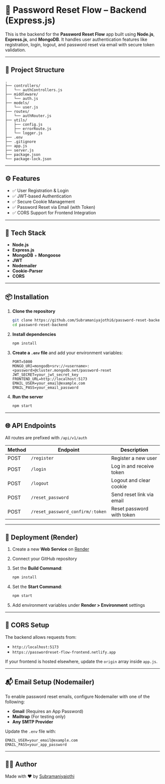 # 🔐 Password Reset Flow – Backend (Express.js)

This is the backend for the **Password Reset Flow** app built using **Node.js**, **Express.js**, and **MongoDB**. It handles user authentication features like registration, login, logout, and password reset via email with secure token validation.

---

## 📁 Project Structure

```
.
├── controllers/
│   └── authControllers.js
├── middleware/
│   └── auth.js
├── models/
│   └── user.js
├── routes/
│   └── authRouter.js
├── utils/
│   ├── config.js
│   ├── errorRoute.js
│   └── logger.js
├── .env
├── .gitignore
├── app.js
├── server.js
├── package.json
└── package-lock.json
```

---

## ⚙️ Features

- ✅ User Registration & Login  
- ✅ JWT-based Authentication  
- ✅ Secure Cookie Management  
- ✅ Password Reset via Email (with Token)  
- ✅ CORS Support for Frontend Integration  

---

## 🧰 Tech Stack

- **Node.js**
- **Express.js**
- **MongoDB** + **Mongoose**
- **JWT**
- **Nodemailer**
- **Cookie-Parser**
- **CORS**

---

## 📦 Installation

1. **Clone the repository**

   ```bash
   git clone https://github.com/Subramaniyajothi6/password-reset-backend.git
   cd password-reset-backend
   ```

2. **Install dependencies**

   ```bash
   npm install
   ```

3. **Create a `.env` file** and add your environment variables:

   ```env
   PORT=5000
   MONGO_URI=mongodb+srv://<username>:<password>@cluster.mongodb.net/password-reset
   JWT_SECRET=your_jwt_secret_key
   FRONTEND_URL=http://localhost:5173
   EMAIL_USER=your_email@example.com
   EMAIL_PASS=your_email_password
   ```

4. **Run the server**

   ```bash
   npm start
   ```

---

## 🌐 API Endpoints

All routes are prefixed with `/api/v1/auth`

| Method | Endpoint                         | Description                |
|--------|----------------------------------|----------------------------|
| POST   | `/register`                      | Register a new user        |
| POST   | `/login`                         | Log in and receive token   |
| POST   | `/logout`                        | Logout and clear cookie    |
| POST   | `/reset_password`                | Send reset link via email  |
| POST   | `/reset_password_confirm/:token` | Reset password with token  |

---

## 🚀 Deployment (Render)

1. Create a new **Web Service** on [Render](https://render.com/)
2. Connect your GitHub repository
3. Set the **Build Command**:

   ```bash
   npm install
   ```

4. Set the **Start Command**:

   ```bash
   npm start
   ```

5. Add environment variables under **Render > Environment** settings

---

## 🔐 CORS Setup

The backend allows requests from:

- `http://localhost:5173`
- `https://passwordreset-flow-frontend.netlify.app`

If your frontend is hosted elsewhere, update the `origin` array inside `app.js`.

---

## 📬 Email Setup (Nodemailer)

To enable password reset emails, configure Nodemailer with one of the following:

- **Gmail** (Requires an App Password)
- **Mailtrap** (For testing only)
- **Any SMTP Provider**

Update the `.env` file with:

```
EMAIL_USER=your_email@example.com
EMAIL_PASS=your_app_password
```

---

## 👨‍💻 Author

Made with ❤️ by [Subramaniyajothi](https://github.com/Subramaniyajothi6)
